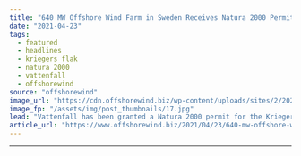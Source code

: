```yaml
---
title: "640 MW Offshore Wind Farm in Sweden Receives Natura 2000 Permit"
date: "2021-04-23"
tags: 
  - featured
  - headlines
  - kriegers flak
  - natura 2000
  - vattenfall
  - offshorewind
source: "offshorewind"
image_url: "https://cdn.offshorewind.biz/wp-content/uploads/sites/2/2020/08/20161114/Vattenfall_archive.jpg"
image_fp: "/assets/img/post_thumbnails/17.jpg"
lead: "Vattenfall has been granted a Natura 2000 permit for the Kriegers Flak offshore wind"
article_url: "https://www.offshorewind.biz/2021/04/23/640-mw-offshore-wind-farm-in-sweden-receives-natura-2000-permit/"
---
```


---
